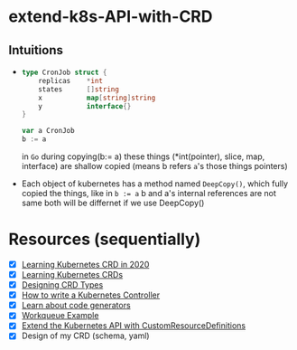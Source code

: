 # extend-k8s-API-with-CRD



## Intuitions

- ```go
  type CronJob struct {
      replicas    *int
      states      []string
      x           map[string]string
      y           interface{}
  }
  
  var a CronJob
  b := a
  ```
  in `Go` during copying(b:= a) these things (*int(pointer), slice, map, interface) are shallow copied (means b refers `a`'s those things pointers)

- Each object of kubernetes has a method named `DeepCopy()`, which fully copied the things, like in `b := a` b and a's internal references are not same both will be differnet if we use DeepCopy()


# Resources (sequentially)

- [x] [Learning Kubernetes CRD in 2020](https://www.youtube.com/watch?v=QMRZhSpuh2w&feature=youtu.be)
- [x] [Learning Kubernetes CRDs](https://www.youtube.com/watch?v=qcSvXAxsvbY&feature=youtu.be)
- [x] [Designing CRD Types](https://www.youtube.com/watch?v=12rMmW_4rJ8&feature=youtu.be)
- [x] [How to write a Kubernetes Controller](https://www.youtube.com/watch?v=LLUhMM0cAJQ)
- [x] [Learn about code generators](https://www.openshift.com/blog/kubernetes-deep-dive-code-generation-customresources)
- [x] [Workqueue Example](https://github.com/kubernetes/client-go/tree/master/examples/workqueue)
- [x] [Extend the Kubernetes API with CustomResourceDefinitions](https://kubernetes.io/docs/tasks/extend-kubernetes/custom-resources/custom-resource-definitions/)
- [x] Design of my CRD (schema, yaml)
